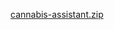 [cannabis-assistant.zip](https://github.com/user-attachments/files/22187842/cannabis-assistant.zip)
